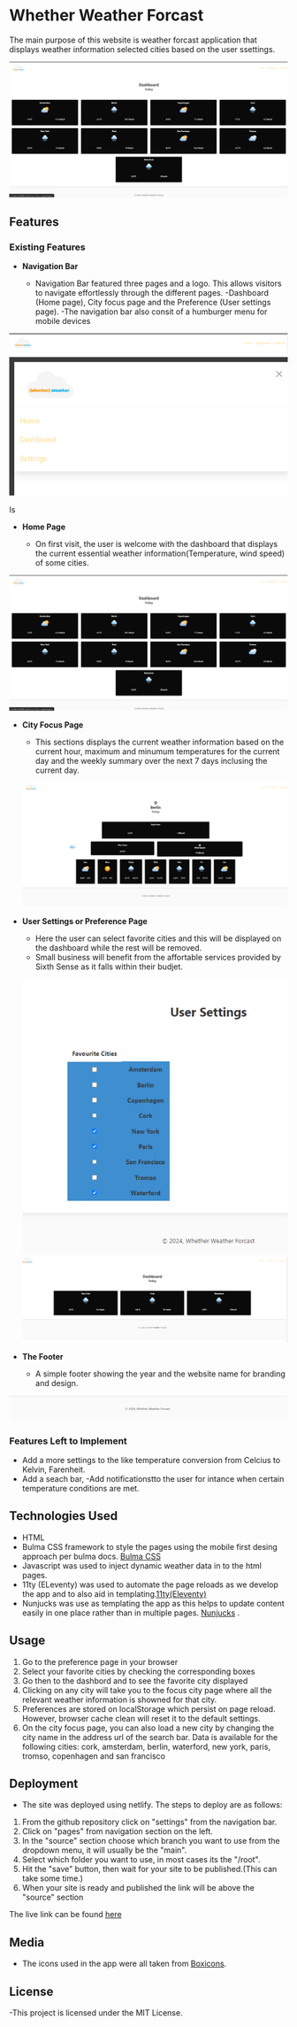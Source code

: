 
# Whether Weather Forcast

The main purpose of this website is weather forcast application that displays weather information selected cities based on the user ssettings.   

![Dashboard Display](/images/dashboard.png)

## Features

### Existing Features

- __Navigation Bar__

  - Navigation Bar featured three pages and a logo. This allows visitors to navigate effortlessly through the different pages.
  -Dashboard (Home page), City focus page and the Preference (User settings page).
  -The navigation bar also consit of a humburger menu for mobile devices
  

![Navigation bar-desktop](/images/navbar-desktop.png)
![Navigation bar-mobile](/images/navbar-mobile.png)

ls

- __Home Page__

  - On first visit, the user is welcome with the dashboard that displays the current essential weather information(Temperature, wind speed) of some cities.

![Index page](/images/dashboard.png)

- __City Focus Page__

  - This sections displays the current weather information based on the current hour, maximum and minumum temperatures for the current day and the weekly summary over the next 7 days inclusing the current day.
  

  ![City Focus Page](/images/cityfocus.png)

- __User Settings or Preference Page__

  - Here the user can select favorite cities and this will be displayed on the dashboard while the rest will be removed.
  - Small business will benefit from the affortable services provided by Sixth Sense as it falls within their budjet.
  
  ![User settings](/images/usersettings.png)
  ![dashboard](/images/dasboard-usersettings.png)
  
- __The Footer__

  - A simple footer showing the year and the website name for branding and design.  

![Footer](/images/footer.png)


  
### Features Left to Implement

- Add a more settings to the like temperature conversion from Celcius to Kelvin, Farenheit.
- Add a seach bar, 
-Add notificationstto the user for intance when certain temperature conditions are met.
  
## Technologies Used
  - HTML
  - Bulma CSS framework to style the pages using the mobile first desing approach per bulma docs. [Bulma CSS](https://bulma.io/)
  - Javascript was used to inject dynamic weather data in to the html pages.
  - 11ty (ELeventy) was used to automate the page reloads as we develop the app and to also aid in templating.[11ty(Eleventy)](https://www.11ty.dev/)
  - Nunjucks was use as templating the app as this helps to update content easily in one place rather than in multiple pages. [Nunjucks](https://mozilla.github.io/nunjucks/)
  . 

## Usage
1. Go to the preference page in your browser
2. Select your favorite cities by checking the corresponding boxes
3. Go then to the dashbord and to see the favorite city displayed
4. Clicking on any city will take you to the focus city page where all the relevant weather information is showned for that city.
5. Preferences are stored on localStorage which persist on page reload. However, browser cache clean will reset it to the default settings.
6. On the city focus page, you can also load a new city by changing the city name in the address url of the search bar. Data is available for the following cities: cork, amsterdam, berlin, waterford, new york, paris, tromso, copenhagen and san francisco

## Deployment

- The site was deployed using netlify. The steps to deploy are as follows:

1. From the github repository click on "settings" from the navigation bar.
2. Click on "pages" from navigation section on the left.
3. In the "source" section choose which branch you want to use from the dropdown menu, it will usually be the "main".
4. Select which folder you want to use, in most cases its the "/root".
5. Hit the "save" button, then wait for your site to be published.(This can take some time.)
6. When your site is ready and published the link will be above the "source" section

The live link can be found [here](https://gfomengia.github.io/data-visualisation-pp1/)


## Media

- The icons used in the app were all taken from [Boxicons](https://boxicons.com/).

## License
-This project is licensed under the MIT License.

